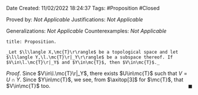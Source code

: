 <br />
<br />

Date Created: 11/02/2022 18:24:37
Tags: #Proposition #Closed 

Proved by: _Not Applicable_
Justifications: _Not Applicable_

Generalizations: _Not Applicable_
Counterexamples: _Not Applicable_

``` ad-Proposition
title: Proposition.

_Let $\l\langle X,\mc{T}\r\rangle$ be a topological space and let $\l\langle Y,\l.\mc{T}\r|_Y\r\rangle$ be a subspace thereof. If $V\in\l.\mc{T}\r|_Y$ and $Y\in\mc{T}$, then $V\in\mc{T}$._

```

_Proof_. Since $V\in\l.\mc{T}\r|_Y$, there exists $U\in\mc{T}$ such that $V=U\cap Y$. Since $Y\in\mc{T}$, we see, from $\axitop[3]$ for $\mc{T}$, that $V\in\mc{T}$ too.<span style="float:right;">$\blacksquare$</span>
